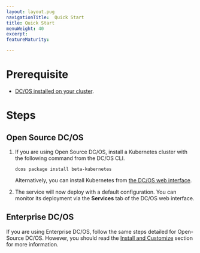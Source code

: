 ```yaml
---
layout: layout.pug
navigationTitle:  Quick Start
title: Quick Start
menuWeight: 40
excerpt:
featureMaturity:

---
```


<!-- This source repo for this topic is https://github.com/mesosphere/dcos-kubernetes -->


# Prerequisite

- [DC/OS installed on your cluster](/1.10/installing/).

# Steps

## Open Source DC/OS

1. If you are using Open Source DC/OS, install a Kubernetes cluster with the following command from the DC/OS CLI.

    ```shell
    dcos package install beta-kubernetes
    ```

    Alternatively, you can install Kubernetes from [the DC/OS web interface](/latest/usage/webinterface/).

1. The service will now deploy with a default configuration. You can monitor its deployment via the **Services** tab of the DC/OS web interface.

## Enterprise DC/OS

If you are using Enterprise DC/OS, follow the same steps detailed for Open-Source DC/OS. However, you should read the [Install and Customize](/services/beta-kubernetes/0.2.1-1.7.7-beta/install/) section for more information.


